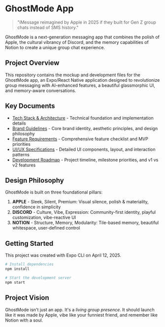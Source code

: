 # GhostMode App

> "iMessage reimagined by Apple in 2025 if they built for Gen Z group chats instead of SMS history."

GhostMode is a next-generation messaging app that combines the polish of Apple, the cultural vibrancy of Discord, and the memory capabilities of Notion to create a unique group chat experience.

## Project Overview

This repository contains the mockup and development files for the GhostMode app, an Expo/React Native application designed to revolutionize group messaging with AI-enhanced features, a beautiful glassmorphic UI, and memory-aware conversations.

## Key Documents

- [Tech Stack & Architecture](./02_tech_stack.md) - Technical foundation and implementation details
- [Brand Guidelines](./03_brand_guidelines.md) - Core brand identity, aesthetic principles, and design philosophy
- [Feature Requirements](./04_feature_requirements.md) - Comprehensive feature checklist and MVP priorities
- [UI/UX Specifications](./05_ui_specifications.md) - Detailed UI components, layout, and interaction patterns
- [Development Roadmap](./06_development_roadmap.md) - Project timeline, milestone priorities, and v1 vs v2 features

## Design Philosophy

GhostMode is built on three foundational pillars:

1. **APPLE** - Sleek, Silent, Premium: Visual silence, polish & materiality, confidence in simplicity
2. **DISCORD** - Culture, Vibe, Expression: Community-first identity, playful customization, vibe-reactive UI
3. **NOTION** - Structure, Memory, Modularity: Tile-based memory, beautiful whitespace, user-defined control

## Getting Started

This project was created with Expo CLI on April 12, 2025.

```bash
# Install dependencies
npm install

# Start the development server
npm start
```

## Project Vision

GhostMode isn't just an app. It's a *living group presence*. It should launch like it was made by Apple, vibe like your funniest friend, and remember like Notion with a soul.
